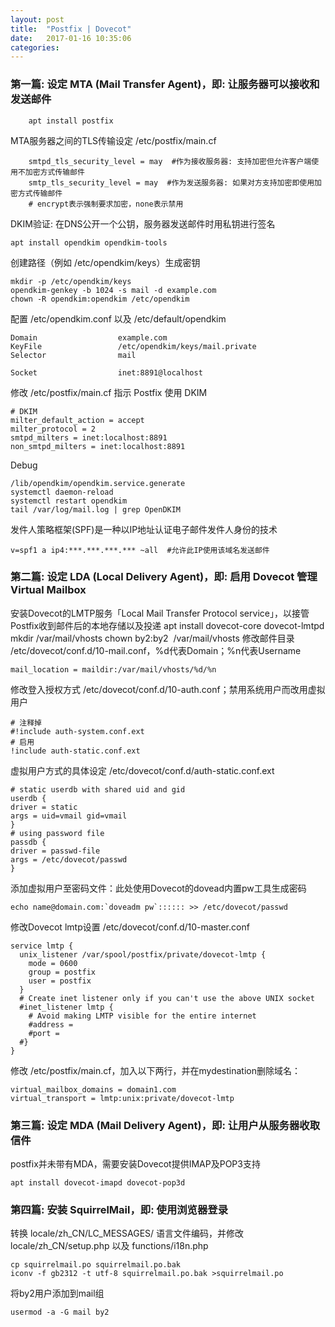 ```yaml
---
layout: post
title:  "Postfix | Dovecot"
date:   2017-01-16 10:35:06
categories:
---
```


<!--more-->

### 第一篇: 设定 MTA (Mail Transfer Agent)，即: 让服务器可以接收和发送邮件

```
    apt install postfix
```
MTA服务器之间的TLS传输设定 /etc/postfix/main.cf
```
    smtpd_tls_security_level = may  #作为接收服务器: 支持加密但允许客户端使用不加密方式传输邮件
    smtp_tls_security_level = may  #作为发送服务器: 如果对方支持加密即使用加密方式传输邮件
    # encrypt表示强制要求加密，none表示禁用
```
DKIM验证: 在DNS公开一个公钥，服务器发送邮件时用私钥进行签名

    apt install opendkim opendkim-tools

创建路径（例如 /etc/opendkim/keys）生成密钥

    mkdir -p /etc/opendkim/keys
    opendkim-genkey -b 1024 -s mail -d example.com
    chown -R opendkim:opendkim /etc/opendkim

配置 /etc/opendkim.conf 以及 /etc/default/opendkim

    Domain                  example.com
    KeyFile                 /etc/opendkim/keys/mail.private
    Selector                mail

    Socket                  inet:8891@localhost

修改 /etc/postfix/main.cf 指示 Postfix 使用 DKIM

    # DKIM
    milter_default_action = accept
    milter_protocol = 2 
    smtpd_milters = inet:localhost:8891
    non_smtpd_milters = inet:localhost:8891

Debug

    /lib/opendkim/opendkim.service.generate
    systemctl daemon-reload
    systemctl restart opendkim
    tail /var/log/mail.log | grep OpenDKIM

发件人策略框架(SPF)是一种以IP地址认证电子邮件发件人身份的技术

    v=spf1 a ip4:***.***.***.*** ~all  #允许此IP使用该域名发送邮件


### 第二篇: 设定 LDA (Local Delivery Agent)，即: 启用 Dovecot 管理 Virtual Mailbox

安装Dovecot的LMTP服务「Local Mail Transfer Protocol service」，以接管Postfix收到邮件后的本地存储以及投递
    apt install dovecot-core dovecot-lmtpd
    mkdir /var/mail/vhosts
    chown by2:by2  /var/mail/vhosts
修改邮件目录 /etc/dovecot/conf.d/10-mail.conf，%d代表Domain；%n代表Username 

    mail_location = maildir:/var/mail/vhosts/%d/%n
修改登入授权方式 /etc/dovecot/conf.d/10-auth.conf；禁用系统用户而改用虚拟用户

    # 注释掉
    #!include auth-system.conf.ext
    # 启用
    !include auth-static.conf.ext
虚拟用户方式的具体设定 /etc/dovecot/conf.d/auth-static.conf.ext

    # static userdb with shared uid and gid
    userdb {
    driver = static
    args = uid=vmail gid=vmail
    }
    # using password file
    passdb {
    driver = passwd-file
    args = /etc/dovecot/passwd
    }
添加虚拟用户至密码文件：此处使用Dovecot的dovead内置pw工具生成密码

    echo name@domain.com:`doveadm pw`:::::: >> /etc/dovecot/passwd

修改Dovecot lmtp设置 /etc/dovecot/conf.d/10-master.conf

    service lmtp {
      unix_listener /var/spool/postfix/private/dovecot-lmtp {
        mode = 0600
        group = postfix
        user = postfix
      }    
      # Create inet listener only if you can't use the above UNIX socket
      #inet_listener lmtp {
        # Avoid making LMTP visible for the entire internet
        #address =
        #port = 
      #}
    }
修改 /etc/postfix/main.cf，加入以下两行，并在mydestination删除域名：

    virtual_mailbox_domains = domain1.com
    virtual_transport = lmtp:unix:private/dovecot-lmtp

### 第三篇: 设定 MDA (Mail Delivery Agent)，即: 让用户从服务器收取信件

postfix并未带有MDA，需要安装Dovecot提供IMAP及POP3支持

    apt install dovecot-imapd dovecot-pop3d

### 第四篇: 安装 SquirrelMail，即: 使用浏览器登录

转换 locale/zh_CN/LC_MESSAGES/ 语言文件编码，并修改 locale/zh_CN/setup.php 以及 functions/i18n.php

    cp squirrelmail.po squirrelmail.po.bak
    iconv -f gb2312 -t utf-8 squirrelmail.po.bak >squirrelmail.po 

将by2用户添加到mail组

    usermod -a -G mail by2






